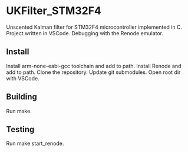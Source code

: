# UKFilter_STM32F4
Unscented Kalman filter for STM32F4 microcontroller implemented in C.  
Project written in VSCode. Debugging with the Renode emulator.

## Install
Install arm-none-eabi-gcc toolchain and add to path.
Install Renode and add to path.
Clone the repository.
Update git submodules.
Open root dir with VSCode.

## Building
Run make.

## Testing
Run make start_renode.
